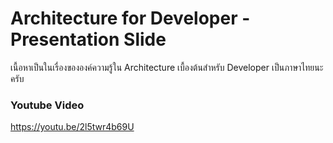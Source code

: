 # Architecture for Developer - Presentation Slide

เนื้อหาเป็นในเรื่องขององค์ความรู้ใน Architecture เบื้องต้นสำหรับ Developer
เป็นภาษาไทยนะครับ

### Youtube Video

https://youtu.be/2l5twr4b69U
